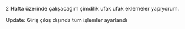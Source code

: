 2 Hafta üzerinde çalışacağım şimdilik ufak ufak eklemeler yapıyorum.

Update: Giriş çıkış dışında tüm işlemler ayarlandı
